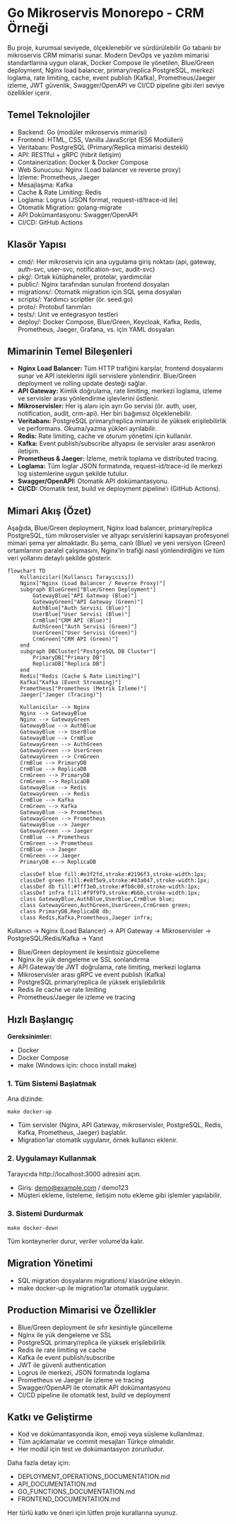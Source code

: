 # Go Mikroservis Monorepo - CRM Örneği

Bu proje, kurumsal seviyede, ölçeklenebilir ve sürdürülebilir Go tabanlı bir mikroservis CRM mimarisi sunar. Modern DevOps ve yazılım mimarisi standartlarına uygun olarak, Docker Compose ile yönetilen, Blue/Green deployment, Nginx load balancer, primary/replica PostgreSQL, merkezi loglama, rate limiting, cache, event publish (Kafka), Prometheus/Jaeger izleme, JWT güvenlik, Swagger/OpenAPI ve CI/CD pipeline gibi ileri seviye özellikler içerir.

## Temel Teknolojiler
- Backend: Go (modüler mikroservis mimarisi)
- Frontend: HTML, CSS, Vanilla JavaScript (ES6 Modülleri)
- Veritabanı: PostgreSQL (Primary/Replica mimarisi destekli)
- API: RESTful + gRPC (hibrit iletişim)
- Containerization: Docker & Docker Compose
- Web Sunucusu: Nginx (Load balancer ve reverse proxy)
- İzleme: Prometheus, Jaeger
- Mesajlaşma: Kafka
- Cache & Rate Limiting: Redis
- Loglama: Logrus (JSON format, request-id/trace-id ile)
- Otomatik Migration: golang-migrate
- API Dokümantasyonu: Swagger/OpenAPI
- CI/CD: GitHub Actions

## Klasör Yapısı

- cmd/: Her mikroservis için ana uygulama giriş noktası (api, gateway, auth-svc, user-svc, notification-svc, audit-svc)
- pkg/: Ortak kütüphaneler, protolar, yardımcılar
- public/: Nginx tarafından sunulan frontend dosyaları
- migrations/: Otomatik migration için SQL şema dosyaları
- scripts/: Yardımcı scriptler (ör. seed.go)
- proto/: Protobuf tanımları
- tests/: Unit ve entegrasyon testleri
- deploy/: Docker Compose, Blue/Green, Keycloak, Kafka, Redis, Prometheus, Jaeger, Grafana, vs. için YAML dosyaları

## Mimarinin Temel Bileşenleri

- **Nginx Load Balancer:** Tüm HTTP trafiğini karşılar, frontend dosyalarını sunar ve API isteklerini ilgili servislere yönlendirir. Blue/Green deployment ve rolling update desteği sağlar.
- **API Gateway:** Kimlik doğrulama, rate limiting, merkezi loglama, izleme ve servisler arası yönlendirme işlevlerini üstlenir.
- **Mikroservisler:** Her iş alanı için ayrı Go servisi (ör. auth, user, notification, audit, crm-api). Her biri bağımsız ölçeklenebilir.
- **Veritabanı:** PostgreSQL primary/replica mimarisi ile yüksek erişilebilirlik ve performans. Okuma/yazma yükleri ayrılabilir.
- **Redis:** Rate limiting, cache ve oturum yönetimi için kullanılır.
- **Kafka:** Event publish/subscribe altyapısı ile servisler arası asenkron iletişim.
- **Prometheus & Jaeger:** İzleme, metrik toplama ve distributed tracing.
- **Loglama:** Tüm loglar JSON formatında, request-id/trace-id ile merkezi log sistemlerine uygun şekilde tutulur.
- **Swagger/OpenAPI:** Otomatik API dokümantasyonu.
- **CI/CD:** Otomatik test, build ve deployment pipeline’ı (GitHub Actions).

## Mimari Akış (Özet)

Aşağıda, Blue/Green deployment, Nginx load balancer, primary/replica PostgreSQL, tüm mikroservisler ve altyapı servislerini kapsayan profesyonel mimari şema yer almaktadır. Bu şema, canlı (Blue) ve yeni versiyon (Green) ortamlarının paralel çalışmasını, Nginx’in trafiği nasıl yönlendirdiğini ve tüm veri yollarını detaylı şekilde gösterir.

```mermaid
flowchart TD
    Kullanicilar([Kullanıcı Tarayıcısı])
    Nginx["Nginx (Load Balancer / Reverse Proxy)"]
    subgraph BlueGreen["Blue/Green Deployment"]
        GatewayBlue["API Gateway (Blue)"]
        GatewayGreen["API Gateway (Green)"]
        AuthBlue["Auth Servisi (Blue)"]
        UserBlue["User Servisi (Blue)"]
        CrmBlue["CRM API (Blue)"]
        AuthGreen["Auth Servisi (Green)"]
        UserGreen["User Servisi (Green)"]
        CrmGreen["CRM API (Green)"]
    end
    subgraph DBCluster["PostgreSQL DB Cluster"]
        PrimaryDB["Primary DB"]
        ReplicaDB["Replica DB"]
    end
    Redis["Redis (Cache & Rate Limiting)"]
    Kafka["Kafka (Event Streaming)"]
    Prometheus["Prometheus (Metrik İzleme)"]
    Jaeger["Jaeger (Tracing)"]

    Kullanicilar --> Nginx
    Nginx --> GatewayBlue
    Nginx --> GatewayGreen
    GatewayBlue --> AuthBlue
    GatewayBlue --> UserBlue
    GatewayBlue --> CrmBlue
    GatewayGreen --> AuthGreen
    GatewayGreen --> UserGreen
    GatewayGreen --> CrmGreen
    CrmBlue --> PrimaryDB
    CrmBlue --> ReplicaDB
    CrmGreen --> PrimaryDB
    CrmGreen --> ReplicaDB
    GatewayBlue --> Redis
    GatewayGreen --> Redis
    CrmBlue --> Kafka
    CrmGreen --> Kafka
    GatewayBlue --> Prometheus
    GatewayGreen --> Prometheus
    GatewayBlue --> Jaeger
    GatewayGreen --> Jaeger
    CrmBlue --> Prometheus
    CrmGreen --> Prometheus
    CrmBlue --> Jaeger
    CrmGreen --> Jaeger
    PrimaryDB <--> ReplicaDB

    classDef blue fill:#e3f2fd,stroke:#2196f3,stroke-width:1px;
    classDef green fill:#e8f5e9,stroke:#43a047,stroke-width:1px;
    classDef db fill:#fff3e0,stroke:#fb8c00,stroke-width:1px;
    classDef infra fill:#f9f9f9,stroke:#bbb,stroke-width:1px;
    class GatewayBlue,AuthBlue,UserBlue,CrmBlue blue;
    class GatewayGreen,AuthGreen,UserGreen,CrmGreen green;
    class PrimaryDB,ReplicaDB db;
    class Redis,Kafka,Prometheus,Jaeger infra;
```

Kullanıcı → Nginx (Load Balancer) → API Gateway → Mikroservisler → PostgreSQL/Redis/Kafka → Yanıt

- Blue/Green deployment ile kesintisiz güncelleme
- Nginx ile yük dengeleme ve SSL sonlandırma
- API Gateway’de JWT doğrulama, rate limiting, merkezi loglama
- Mikroservisler arası gRPC ve event publish (Kafka)
- PostgreSQL primary/replica ile yüksek erişilebilirlik
- Redis ile cache ve rate limiting
- Prometheus/Jaeger ile izleme ve tracing

## Hızlı Başlangıç

**Gereksinimler:**
- Docker
- Docker Compose
- make (Windows için: choco install make)

### 1. Tüm Sistemi Başlatmak
Ana dizinde:
```
make docker-up
```
- Tüm servisler (Nginx, API Gateway, mikroservisler, PostgreSQL, Redis, Kafka, Prometheus, Jaeger) başlatılır.
- Migration’lar otomatik uygulanır, örnek kullanıcı eklenir.

### 2. Uygulamayı Kullanmak
Tarayıcıda http://localhost:3000 adresini açın.
- Giriş: demo@example.com / demo123
- Müşteri ekleme, listeleme, iletişim notu ekleme gibi işlemler yapılabilir.

### 3. Sistemi Durdurmak
```
make docker-down
```
Tüm konteynerler durur, veriler volume’da kalır.

## Migration Yönetimi
- SQL migration dosyalarını migrations/ klasörüne ekleyin.
- make docker-up ile migration’lar otomatik uygulanır.

## Production Mimarisi ve Özellikler

- Blue/Green deployment ile sıfır kesintiyle güncelleme
- Nginx ile yük dengeleme ve SSL
- PostgreSQL primary/replica ile yüksek erişilebilirlik
- Redis ile rate limiting ve cache
- Kafka ile event publish/subscribe
- JWT ile güvenli authentication
- Logrus ile merkezi, JSON formatında loglama
- Prometheus ve Jaeger ile izleme ve tracing
- Swagger/OpenAPI ile otomatik API dokümantasyonu
- CI/CD pipeline ile otomatik test, build ve deployment

## Katkı ve Geliştirme
- Kod ve dokümantasyonda ikon, emoji veya süsleme kullanılmaz.
- Tüm açıklamalar ve commit mesajları Türkçe olmalıdır.
- Her modül için test ve dokümantasyon zorunludur.

Daha fazla detay için:
- DEPLOYMENT_OPERATIONS_DOCUMENTATION.md
- API_DOCUMENTATION.md
- GO_FUNCTIONS_DOCUMENTATION.md
- FRONTEND_DOCUMENTATION.md

Her türlü katkı ve öneri için lütfen proje kurallarına uyunuz. 